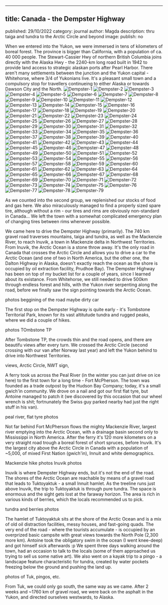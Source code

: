 * * *

## title: Canada - the Dempster Highway
published: 29/10/2022
category: journal
author: Magda
description: thru taiga and tundra to the Arctic Circle and beyond
image:
publish: no

When we entered into the Yukon, we were immersed in tens of kilometers of boreal forest. The province is bigger than California, with a population of ca. 40 000 people. The Stewart-Cassier Hwy of northern British Columbia joins directly with the Alaska Hwy - the 2240-km long road built in 1942 to provide land access to strategic alaskan ports after Pearl Harbor. There aren't many settlements between the junction and the Yukon capital - Whitehorse, where 3/4 of Yukonians live. It's a pleasant small town and a compulsory stop for travellers continueing to either Alaska or towards Dawson City and the North.
![Dempster-1](https://user-images.githubusercontent.com/20797902/198857232-031d9c8d-28ca-4395-81f0-55954b417577.jpg)
![Dempster-2](https://user-images.githubusercontent.com/20797902/198857234-4669bd99-d1c6-4283-a75a-5b3dd7b0800d.jpg)
![Dempster-3](https://user-images.githubusercontent.com/20797902/198857236-a1457281-866a-499b-a935-c400aead67b8.jpg)
![Dempster-4](https://user-images.githubusercontent.com/20797902/198857237-f5b29bd7-6c1b-45d6-bfcc-62368b5b517e.jpg)
![Dempster-5](https://user-images.githubusercontent.com/20797902/198857243-d5abf3fd-aaf0-42f1-93d8-dbbb40b99170.jpg)
![Dempster-6](https://user-images.githubusercontent.com/20797902/198857267-e4858e93-a48a-4c40-bd0a-5896a52bad83.jpg)
![Dempster-7](https://user-images.githubusercontent.com/20797902/198857272-aea199e2-7562-4d89-9ba7-4b6c86e99b87.jpg)
![Dempster-8](https://user-images.githubusercontent.com/20797902/198857276-fc49b0c9-bbb5-4697-b477-a9652cc25f2c.jpg)
![Dempster-9](https://user-images.githubusercontent.com/20797902/198857278-5d280b78-dc69-438a-9443-30b02356ea32.jpg)
![Dempster-10](https://user-images.githubusercontent.com/20797902/198857280-a6a91ff1-c970-42f7-ae49-1105abdd8b6b.jpg)
![Dempster-11](https://user-images.githubusercontent.com/20797902/198857282-cdd6ffa1-1f63-4853-a0db-f7c275f73ca3.jpg)
![Dempster-12](https://user-images.githubusercontent.com/20797902/198857284-52407cd4-d921-4bd0-b687-dd72f6eb1366.jpg)
![Dempster-13](https://user-images.githubusercontent.com/20797902/198857285-1fcad29e-ef8b-4901-8ea0-7c81ef6e3a36.jpg)
![Dempster-14](https://user-images.githubusercontent.com/20797902/198857286-40272108-8ceb-467d-973f-950f1049421a.jpg)
![Dempster-15](https://user-images.githubusercontent.com/20797902/198857288-9a684f10-7071-4324-884e-8a2dbfe55d28.jpg)
![Dempster-16](https://user-images.githubusercontent.com/20797902/198857290-ff7e1356-4b23-4ea9-82a8-f1a2a7d53a52.jpg)
![Dempster-17](https://user-images.githubusercontent.com/20797902/198857291-5542d88e-0b35-492f-9589-bf6f7254061d.jpg)
![Dempster-18](https://user-images.githubusercontent.com/20797902/198857294-d928a3eb-fab7-4176-8fff-64e56e315aba.jpg)
![Dempster-19](https://user-images.githubusercontent.com/20797902/198857295-bfe01420-bcfb-496a-9ec6-0238974b0413.jpg)
![Dempster-20](https://user-images.githubusercontent.com/20797902/198857297-807aabbe-8630-4914-bc13-23bffc68f76b.jpg)
![Dempster-21](https://user-images.githubusercontent.com/20797902/198857299-4889c883-6ddd-4071-a745-a0802a32a331.jpg)
![Dempster-22](https://user-images.githubusercontent.com/20797902/198857303-1bbe5f34-e318-4163-be87-1d500207dec5.jpg)
![Dempster-23](https://user-images.githubusercontent.com/20797902/198857306-4156b250-44d5-447b-85d3-90bbe337f87c.jpg)
![Dempster-24](https://user-images.githubusercontent.com/20797902/198857309-0fc4ba3c-8018-4066-b039-dc807cd94905.jpg)
![Dempster-25](https://user-images.githubusercontent.com/20797902/198857313-7545bc05-b746-4597-a655-b5785d83ad47.jpg)
![Dempster-26](https://user-images.githubusercontent.com/20797902/198857318-b0af405d-3180-482b-9cf3-77b7d383a60f.jpg)
![Dempster-27](https://user-images.githubusercontent.com/20797902/198857320-5e4a5f01-731c-462b-a420-de711e8fbf54.jpg)
![Dempster-28](https://user-images.githubusercontent.com/20797902/198857329-fe8e53c1-2bac-448c-8b42-2203424c5c86.jpg)
![Dempster-29](https://user-images.githubusercontent.com/20797902/198857332-890ba066-6b11-492d-a49a-83ce4d4b2ccf.jpg)
![Dempster-30](https://user-images.githubusercontent.com/20797902/198857334-ebcfaa79-3c37-4df6-bb63-6ef3c9349a63.jpg)
![Dempster-31](https://user-images.githubusercontent.com/20797902/198857335-3a86f082-8c87-4717-97e9-08708640caf6.jpg)
![Dempster-32](https://user-images.githubusercontent.com/20797902/198857339-6381a733-d343-4153-a263-d0f271899654.jpg)
![Dempster-33](https://user-images.githubusercontent.com/20797902/198857344-52c3688d-5484-49f7-9b97-6116673453d5.jpg)
![Dempster-34](https://user-images.githubusercontent.com/20797902/198857346-fa2b6bb0-f61d-454b-825b-4c01ae49a7da.jpg)
![Dempster-35](https://user-images.githubusercontent.com/20797902/198857350-3839fcd4-9137-4d0f-bb2c-86e1a1f1db4e.jpg)
![Dempster-36](https://user-images.githubusercontent.com/20797902/198857351-5bded6ef-5f2e-437f-b425-3b8a60febf9c.jpg)
![Dempster-37](https://user-images.githubusercontent.com/20797902/198857352-312cb9fd-6caf-4c30-8262-a31fad177072.jpg)
![Dempster-38](https://user-images.githubusercontent.com/20797902/198857356-323a1ef0-2ba0-4720-b932-be053db23c00.jpg)
![Dempster-39](https://user-images.githubusercontent.com/20797902/198857359-aaffe601-9f33-4412-a24d-7ec10cd10b83.jpg)
![Dempster-40](https://user-images.githubusercontent.com/20797902/198857361-9ff8b5bb-2114-4e6d-90c1-0092dffcc7ad.jpg)
![Dempster-41](https://user-images.githubusercontent.com/20797902/198857363-26365962-0e5a-4819-aafc-3cd306c90577.jpg)
![Dempster-42](https://user-images.githubusercontent.com/20797902/198857366-976e6eaf-12de-48af-a008-4941e6f68c88.jpg)
![Dempster-43](https://user-images.githubusercontent.com/20797902/198857367-8d697416-480d-42b2-bcca-5a8f22c1a86c.jpg)
![Dempster-44](https://user-images.githubusercontent.com/20797902/198857370-81ad3a22-9996-4b42-a955-ed29a80d3a62.jpg)
![Dempster-45](https://user-images.githubusercontent.com/20797902/198857375-0317ac9f-f68a-47f2-b9fd-76746016e48a.jpg)
![Dempster-46](https://user-images.githubusercontent.com/20797902/198857377-7a6e352c-9cee-4dd6-8a33-0852a1429adf.jpg)
![Dempster-47](https://user-images.githubusercontent.com/20797902/198857379-addcc986-ae04-4654-8057-5da05ee030fe.jpg)
![Dempster-48](https://user-images.githubusercontent.com/20797902/198857382-ab554e4e-1ebd-43a6-b41e-0ddaa7d7a1ff.jpg)
![Dempster-49](https://user-images.githubusercontent.com/20797902/198857385-9b819793-658b-4ea6-bc76-c53eaf50e0c1.jpg)
![Dempster-50](https://user-images.githubusercontent.com/20797902/198857387-49456612-47be-4e2b-b206-9e2a180c71fd.jpg)
![Dempster-51](https://user-images.githubusercontent.com/20797902/198857389-f7e0e6cf-26b3-43b3-9a24-1bd938527e28.jpg)
![Dempster-52](https://user-images.githubusercontent.com/20797902/198857390-420f1456-e144-4b3b-a079-fec8a20add0a.jpg)
![Dempster-53](https://user-images.githubusercontent.com/20797902/198857392-7bbc0e28-a1ea-4268-90e6-a3b853e908b1.jpg)
![Dempster-54](https://user-images.githubusercontent.com/20797902/198857395-14c21c26-8cd2-46f8-9a0f-2eff1c9b7090.jpg)
![Dempster-55](https://user-images.githubusercontent.com/20797902/198857399-1e73ee2f-2758-49eb-a74f-366f5c33510b.jpg)
![Dempster-56](https://user-images.githubusercontent.com/20797902/198857402-0a016636-a658-4510-995f-abc9a4104f17.jpg)
![Dempster-57](https://user-images.githubusercontent.com/20797902/198857404-b74d8fbd-26ce-4090-a566-34044b63f90a.jpg)
![Dempster-58](https://user-images.githubusercontent.com/20797902/198857405-0fdf4e17-2600-4572-b3d9-3e9a20ff6f75.jpg)
![Dempster-59](https://user-images.githubusercontent.com/20797902/198857406-ab605959-65de-4ca6-af5b-ab0d302cdb99.jpg)
![Dempster-60](https://user-images.githubusercontent.com/20797902/198857407-6fdc3f1c-808d-4ed2-8a79-185d9bfb4b0f.jpg)
![Dempster-61](https://user-images.githubusercontent.com/20797902/198857408-953da224-9b2b-441c-8643-24daa8d5885f.jpg)
![Dempster-62](https://user-images.githubusercontent.com/20797902/198857412-0ac0c84d-ebc9-4968-81b4-ac16fddcc688.jpg)
![Dempster-63](https://user-images.githubusercontent.com/20797902/198857413-5cbb6cce-7984-494e-a11c-ef26886dfb34.jpg)
![Dempster-64](https://user-images.githubusercontent.com/20797902/198857414-af2c4d71-1df8-46f6-bccb-802e835c6518.jpg)
![Dempster-65](https://user-images.githubusercontent.com/20797902/198857416-9493eb5c-8e58-4539-b5f1-25bacf01e6c3.jpg)
![Dempster-66](https://user-images.githubusercontent.com/20797902/198857419-e2204fe0-773c-4e13-8e24-031256c97cee.jpg)
![Dempster-67](https://user-images.githubusercontent.com/20797902/198857420-b5a15948-f747-4910-bf1b-1ed92286e94a.jpg)
![Dempster-68](https://user-images.githubusercontent.com/20797902/198857422-cb7a51af-a5ce-4f4f-acbb-4cf47a01e986.jpg)
![Dempster-69](https://user-images.githubusercontent.com/20797902/198857425-d11a9cb9-019c-4eb0-92f7-3292ed6b4cf6.jpg)
![Dempster-70](https://user-images.githubusercontent.com/20797902/198857427-48050645-fc73-4da8-aaf3-05b604290529.jpg)
![Dempster-71](https://user-images.githubusercontent.com/20797902/198857428-e8b554b3-a6b0-4c2f-96e4-17c0de855f62.jpg)
![Dempster-72](https://user-images.githubusercontent.com/20797902/198857431-1faf88f5-2e42-4c8f-a6bd-e70a4d98309a.jpg)
![Dempster-73](https://user-images.githubusercontent.com/20797902/198857433-48801bdc-b20d-4b58-87ee-539776a3477e.jpg)
![Dempster-74](https://user-images.githubusercontent.com/20797902/198857436-a2634941-dbd1-406c-90f5-d5d5e5e99615.jpg)
![Dempster-75](https://user-images.githubusercontent.com/20797902/198857437-0341ac5e-bf65-420b-ab6f-238410d8c58b.jpg)
![Dempster-76](https://user-images.githubusercontent.com/20797902/198857438-2feb1ed2-d4c1-4c61-90db-4cbe15c1530f.jpg)
![Dempster-77](https://user-images.githubusercontent.com/20797902/198857439-e7bfd140-9aec-4e3d-ad16-51d81a906b64.jpg)
![Dempster-78](https://user-images.githubusercontent.com/20797902/198857440-4fb084b9-c457-4e5c-8be3-7a6a66b7579d.jpg)
![Dempster-79](https://user-images.githubusercontent.com/20797902/198857442-41fd772a-a431-401c-91a3-0f32ef601b1f.jpg)



As we counted into the second group, we replenished our stocks of food and gas here. We also miraculously managed to find a properly sized spare tire, although without a rim - our tires and rims are obviously non-standard in Canada... We left the town with a somewhat complicated emergency plan of changing tires between rims whenever possible.

We came here to drive the Dempster Highway (primarily). The 740 km gravel road traverses mountains, taiga and tundra, as well as the  Mackenzie River, to reach Inuvik, a town in Mackenzie delta in Northwest Territories. From Inuvik, the Arctic Ocean is a stone throw away. It's the only road in Canada that crosses the Arctic Circle and allows you to drive a car to the Arctic Ocean (and one of two in North America, but the other one, the Dalton Highway in Alaska, doesn't exactly reach the ocean as the shore is occupied by oil extraction facility, Prudhoe Bay). The Dempster Highway has been on top of my bucket list for a couple of years, since I learned about its existance. From Whitehorse, we still needed to drive 500km through endless forest and hills, with the Yukon river serpenting along the road, before we finally saw the sign pointing towards the Arctic Ocean. 

photos beggining of the road maybe dirty car

The first stop on the Dempster Highway is quite early - it's Tombstone Territorial Park, known for its vast altitutude tundra and rugged peaks, where we did a couple of hikes.

photos TOmbstone TP

After Tombstone TP, the crowds thin and the road opens, and there are beautifu views after every turn. We crossed the Arctic Circle (second crossing with our van after Norway last year) and left the Yukon behind to drive into Northwest Territories. 

views, Arctic Circle, NWT sign, 

A ferry took us across the Peal River (in the winter you can just drive on ice here) to the first town for a long time - Fort McPherson. The town was founded as a trade outpost by the Hudson Bay Company; today, it's a small gwich'in community. We drove on a nail and got our first flat tyre, but Antoine managed to patch it (we discovered by this occasion that our wheel wrench is shit; fortnunately the Swiss guy parked nearby had just the right stuff in his van). 

peal river, flat tyre photos

Not far behind Fort McPherson flows the mighty Mackenzie River, largest river emptying into the Arctic Ocean, with a drainage basin second only to Mississippi in North America. After the ferry it's 120 more kilometers on a very straight road trough a boreal forest of short spruces, before Inuvik. It's the largest city above the Arctic Circle in Canada with a population of ~5,000, of mixed First Nation (gwich'in), Innuit and white demographics.

Mackenzie hike photos
Inuvik photos

Inuvik is where Dempster Highway ends, but it's not the end of the road. The shores of the Arctic Ocean are reachable by means of a gravel road that leads to Tuktoyaktuk - a small Innuit hamlet. As the treeline runs just above Inuvik, the trip to Tuktoyaktuk is through pure tundra. The space is enormous and the sight gets lost at the faraway horizon. The area is rich in various kinds of berries, which the locals recommended us to pick.

tundra and berries photos

The hamlet of Tuktoyaktuk sits at the shore of the Arctic Ocean and is a mix of old oil distraction facilities, messy houses, and fast-going quads. The very end of the road - where the tourists accumulate - is occupied by an overprized basic campsite with great views towards the North Pole (2,300 more km). Antoine took the obligatory swim in the ocean (I went knee-deep) and got himself sick afterwards :p We spent three days walking around the town, had an occasion to talk to the locals (some of them approached us trying to sell us some native art). We also went on a kayak trip to a pingo - a landscape feature characteristic for tundra, created by water pockets freezing below the ground and pushing the land up. 

photos of Tuk, pingos, etc.

From Tuk, we could only go south, the same way as we came. After 2 weeks and ~1760 km of gravel road, we were back on the asphalt in the Yukon, and directed ourselves westwards, to Alaska.
